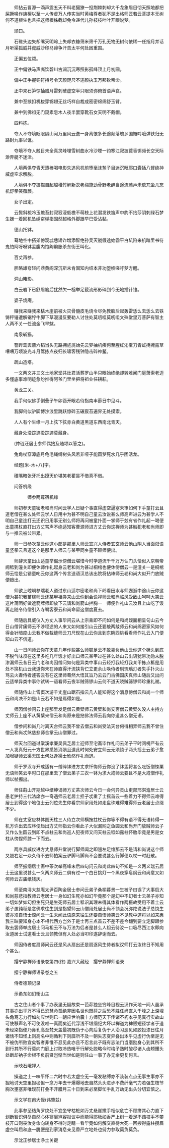 <!-- { "loadSidebar": true } -->
　　师拈云曹源一滴声震五天不料老獦獠一担荆棘刺却大千龙象眉目彻天照地都把屎撅唤作旃檀以至一人传虚万人传实当时黄梅尊者犹不是出格师匠若云菩提本无树何不道根生也且把这师根株截却免令递代儿孙枝枝叶叶开眼说梦。

　　颂曰。

　　石碓头边失却嘴天明岭上失却衣糠筛米筛千万孔无物无树何依稀一任指月并话月听渠狐威并虎威沙印马蹄争汗苦太平何处困重围。

　　正偏五位颂。

　　正中偏铁马声嘶饮碧川古涧沉沉寒照影孤峰顶上月初圆。

　　偏中正手握铜符持号令天颜咫尺不违颜执玉万邦钦帝命。

　　正中来石笋惊抽腊月雷刺破虚空半只眼须弥俯首语声哀。

　　兼中至挟扣机梭穿锦翅无丝巧样自裁成密密绵绵舒玉臂。

　　兼中到佛祖无门窥素皂木人夜半罢穿靴石女天明不戴帽。

　　四料拣。

　　夺人不夺境眨眼隔山河万里风云逸一身离恨多长途频落魄乡国慨吟哦弹铗归无路封九事以讹。

　　夺境不夺人触目未全真灵峰埋雪树曲水冷沙堙一钓寒江寂披蓑香饵频长空天际渺弄艇不迷津。

　　人境两俱夺青天遭棒喝电影失追风机前堕毫沫鹙子目迷沉毗耶口囊括八臂绝神威虚空求解脱。

　　人境俱不夺披襟自超越稚竹解新衣老梅施劲骨野老醉当途流莺声未歇兀坐几忘机舒拳笑薇蕨。

　　女子出定。

　　云鬓斜梳冷玉蟾苔封寂寂浸低檐不萌枝上花潜发铁笛声中韵不拈莎阴刺绿石梦生嫌一着回机坠绣帘弹指固然超格外脚跟早已受沾黏。

　　德山托钵。

　　蓦地空中搭架傍观忒恁矫诈增添智绝孙吴灭虢假途始霸平白坑陷来机暗里书符鬼怕阿呀呀钵盂腹内饱齁齁胀杀东街王叫化。

　　百丈再参。

　　胆略雄夸轻问鼎黄阁深沉斯未肯固知内绍本非功堕帻嗟吁梦方醒。

　　洞山睹影。

　　白云岩下已舒眉脑后犹然欠一槌举足截流形影碎到今无地插针锥。

　　婆子烧庵。

　　赚我来赚我来枯木崖前被火灾骨髓皮毛烧令尽免教脑后起轰雷恁么去恁么去铁铸秤锤遭解锯牸牛脚下草漫漫反要勒人讨住处莫叨呾莫叨呾文殊堂里万菩萨有智主人两不关一任流金飞旱魃。

　　南泉斩猫。

　　警跸鸾舆蔽六韬当头无路拥旌旄始先云梦抽机疾何至腥红沁宝刀青虹掩掩露草嘈嘈万顷波光斗月篙拣点夜归长啸客残钟隐击碎神鳌。

　　疏山造塔。

　　一文两文并三文土地家堂共灶君活葬罗山半只眼始终绝却转难闻门庭萧索老迈多懂底事难明迹愈纷推得阿爷门里坐把将祖业任耕耘。

　　黄龙三关。

　　我手何似佛手倒叠子午卯酉开眼若待指南丰蔀日中见斗。

　　我脚何似驴脚博沙浪里跳跃惊碎玉碾宸苔遍界无处摸索。

　　人人有个生缘一月上弦下弦赤白黄道黑道东西南北青天。

　　藏身处没踪迹没踪迹莫藏身。

　　(仲琏汪居士参师偶拈及随颂以答之)。

　　兔角杖穿潭底月龟毛绳缚树头风若非哑子能圆梦死水几乎困活龙。

　　经题[米-木+八]字。

　　碓嘴暗张牙托出撩天价堪笑老瞿昙不借真不借。

　　问答机缘

　　　　　师参两尊宿机缘

　　师初参天童密老和尚时问云学人日疑个事直得虚空逼塞未审如何下手童打云且道老僧在甚么处师云学人日用中为甚不明自己童云汝说甚么师高声进云为甚学人不明自己童连打云还识日用事无别么师将再问被童扑面一掌师于兹有省作礼起一喝便出童携杖直打出方丈骂声不绝适知客曹源师进方丈云你这禅师为甚触犯老和尚师即与一推云被公带累。

　　师一日参次童云你这小郎是那里人师云宜兴人侍者玄玄师云他山阴人当面诳语童竖拳云且道这个是那里人师云与某甲同乡童不顾师便出。

　　师辞天童出山适童举偈示傍僧云堪惜今时学道流千千万万认门头恰似入京朝帝阙秪到潼关即便休师作礼起身云老和尚为甚过桐棺也便休傍僧云一是潼关一是桐棺师云恰是公错童叱云你这两个传言送语汉总该出院将拈棒师云老和尚大似开门放贼便趋出。

　　师欲上崆峒参瑞老人道过东山适尔密老和尚下岭看田水与师邂逅中途山云你这僧为甚犯我苗稼师云还某甲祖券来山云你到会说禅师云和尚临风受敌山呵呵大笑云这片蒲团好做遮箭牌师即放下云请和尚箭山拦胸一　师便作礼山云汝且上山吃了饭再走随令侍僧引入寺嘱客寮云和尚命留这僧度夏去。

　　师随后具威仪入方丈人事毕问云从上宗乘即不问如何是和尚觌面相呈句山云今日山僧背痛师云不涉程途的人来又如何接引山云还要敲两敲师云和尚绵密家风如何得金针暗度山云我不做裁缝师云刀尺现在山云你且到东眺西眺看看师作礼云入门便知山云不信道。

　　山一日问师云你在天童几年作些甚么师顿足云不敢辜负他山云你这个橛头到底不脱气味须在这里多吃几年饭才好出口师云某甲过在甚么处山云出语犹带功勋未脱渗漏师云昔日云门老和尚因僧问如何是异类中事山云轻打我轻打我某甲拣点秪是用处不换机山云我道你未在师直得汗流挟背伫立更余山唤侍者剔琉璃灯者失手扑灭山骂云火聻侍者遽答云有在这里师蓦然大悟其旨乃云云门古佛国庆真师山随后又出问云适举异类中事你试转一语看师云夜半贼筛锣山云何不道天晓贼筛锣师珍重礼谢。

　　师随侍山上雪窦次游千丈崖山踞石指云几人能知得这个消息傍僧云和尚一个师云和尚决不如是山云若不如是焉得如是。

　　师因僧参问云上座那里发足僧云黄檗师云黄檗和尚安否僧云黄檗久没人主持方丈师云上座不从黄檗来僧云和尚原来是拈佛法师云我向你道甚么僧无语。

　　僧参问和尚几时离天台师云我不曾去僧云和尚受法天台何得相弄师云我不曾住僧云和尚忒煞慈悲师合掌云山僧罪过。

　　师天台回道过棠溪孝廉吴佩芝居士迎师至宅斋毕作礼问云弟子平时阅楞严有云一人发真归元十方世界悉皆消殒且道此时何处安立师云无须锁子两头摇士云弟子愈加增疑师云渠无国土何处逢渠士欣然作礼而退。

　　师于罗汉寺开戒适有一僧碎钵进方丈求忏悔师云你没了钵盂将甚么吃饭僧悚栗无语师笑云平时口在那里去了僧云弟子三衣一钵为求大戒师云要且不是大戒僧作礼师以杖擉出。

　　师住蕺山开期越中缙绅谒师方丈茶次师云今日一会何异灵山吏部邢淇澹居士云愚老护持三代法席亦一奇遇师云老居士担子忒重了士摇首云一些着力不得师云难得居士到得这个地位士云列位先生你看宗师家用处如走盘珠难得难得师云老居士点缀不少。

　　师在丈室应林体圆天柱三人侍立次师横按拄杖云你等不得有语不得无语转得一机方许出去应林便趋出方丈师指云你看此子大似漏网之鱼圆云和尚开门放贼师云子又作么生圆云到即不点柱云和尚巡人犯夜师又问天柱云秪如露柱怀胎毕竟是男是女柱从傍捏师膝一下而去。

　　两序具威仪进方丈恳师升堂说行脚师闻之即翘左足维那云不是请和尚说这个师又翘右足一众久侍不去师拍案云驴脚马脚尚不会要说甚么行脚便以杖一时赶散。

　　师至振纲居士斋中茶次举高峰末后四句问云和尚此四句不知是一义两义瑞云居士云这里说甚么一义两义师云二俱有过一个白日挑灯一个黑夜穿皂纲云和尚意又如何师云古庙纸钱灰。

　　师至南浔大慈庵太尹百陶金居士参问云弟子桑榆暮景一生被子曰误了大事启大和尚慈悲指教师云老居士一身如幻生死亦如幻毕竟那个是幻中不幻者士云弟子亦知一切如梦如幻但生死只是生死师云居士秪识其理未得其体看作两橛故受用不着士云弟子愚钝秪是念佛求往生到是指望师云山僧用处居士尚不领会况弥陀说法乎总饶生彼亦须自悟士惊问云一生未闻此语原来往生还要自悟师笑云不见教中道将以如来惠我三昧要知身心本不相代西方岂外于是士再三点首云不差不差今翻到要立定脚跟参取去罢师举庞居士问马祖云不与万法为侣者是甚么人祖云待汝一口吸尽西江水即向汝道居士试道看士云且领教但有入处必当叩印遂辞谢而去。

　　师因侍者度扇师问云还是风从扇出还是扇逐风生侍者拟议师打云汝终日不知用个甚么。

　　撄宁静禅师语录卷第四(终)
嘉兴大藏经　撄宁静禅师语录


　　撄宁静禅师语录卷之五

　　侍者德顶记录

　　示甬东如幻衡山主

　　古之住山者个事了办表里无疑故束一芭茆独坐穷峰目视云汉作天地一间人虽承其事亦出乎万不得已恐慧命孤绝非因名世也既荷之后恐不胜任尚直入千峰之上深埋头角笃志力行如勿应世则已一朝应世响震十方师范天下传诸不朽本乎见真行实故山可使移声名不可使没唯一真而矣近代浮浅不堪纲纪大坏以禅道为裨贩短径学者于道未经染指便乃鼻孔高至梵天盖最初既伪于心向后复伪于人沿习恶见如胶投漆日往月诸恬不知怪上则高名中则循利下则靡所不及一朝失志变异叠出本乎见虚行伪至是无不被伪所败宜矣智者非惟不忍见此亦且不忍言此子既有志法门当磨励身心到其所不到行其所不行莫向门庭上讨取冷热唯于行解处脱略今时梅子熟时酸尽诸人齿颊钁头　处断却衲子命根不负前贤岂惭当世如是则住山一事了办无余更复何言。

　　示映石峨禅人

　　操道之士一味平怀二六时中若太虚空无一毫发粘缚亦不装装点点无事生事亦不掘地讨天空里担枷但一念万年去干爆爆地去自然头头进步不费纤毫气力若强生枝节胸次壅塞非唯现前打叠不开腊月三十日到来必至脚忙手乱万劫无出头分切宜慎之。

　　示文学在甫大侄(讳肇兹)

　　此事参至结角罗纹处不宜坐守枯桩如万丈悬崖撒手相似危亡不顾拼其心力直下划断智识俱尽自然心体寥廓岂容拟议中而能得耶秪如香严上树一着足不踏枝手不攀枝开口则丧汝身命向转身不得时定睛一看毕竟如何解交直待大死一回拶得露柱攒眉虚空叫屈和底一脱便是到家消息亲见香严立地处也努力参取莫负莫负。

　　示沈正参居士净土关键

